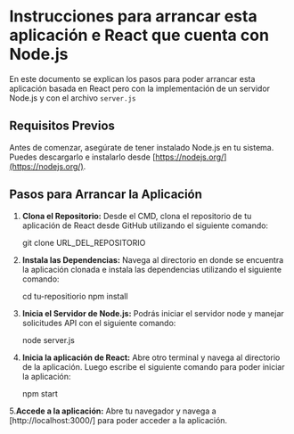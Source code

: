 # Instrucciones para arrancar esta aplicación e React que cuenta con Node.js

En este documento se explican los pasos para poder arrancar esta aplicación basada en React pero con la implementación de un servidor Node.js y con el archivo `server.js`

## Requisitos Previos

Antes de comenzar, asegúrate de tener instalado Node.js en tu sistema. Puedes descargarlo e instalarlo desde [https://nodejs.org/](https://nodejs.org/).

## Pasos para Arrancar la Aplicación

1. **Clona el Repositorio:** Desde el CMD, clona el repositorio de tu aplicación de React desde GitHub utilizando el siguiente comando:

   git clone URL_DEL_REPOSITORIO

2. **Instala las Dependencias:** Navega al directorio en donde se encuentra la aplicación clonada e instala las dependencias utilizando el siguiente comando:

   cd tu-repositiorio
   npm install

3. **Inicia el Servidor de Node.js:** Podrás iniciar el servidor node y manejar solicitudes API con el siguiente comando:

   node server.js

4. **Inicia la aplicación de React:** Abre otro terminal y navega al directorio de la aplicación. Luego escribe el siguiente comando para poder iniciar la aplicación:

   npm start

5.**Accede a la aplicación:** Abre tu navegador y navega a [http://localhost:3000/] para poder acceder a la aplicación.
